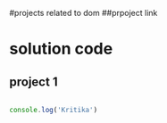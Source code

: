 #projects related to dom
##prpoject link


# solution code
## project 1

``` javascript

console.log('Kritika')
```